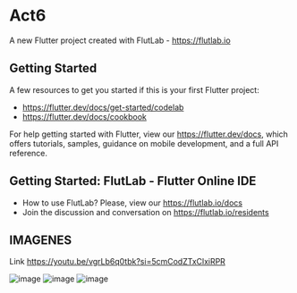 # Act6

A new Flutter project created with FlutLab - https://flutlab.io

## Getting Started

A few resources to get you started if this is your first Flutter project:

- https://flutter.dev/docs/get-started/codelab
- https://flutter.dev/docs/cookbook

For help getting started with Flutter, view our
https://flutter.dev/docs, which offers tutorials,
samples, guidance on mobile development, and a full API reference.

## Getting Started: FlutLab - Flutter Online IDE

- How to use FlutLab? Please, view our https://flutlab.io/docs
- Join the discussion and conversation on https://flutlab.io/residents
## IMAGENES
Link
https://youtu.be/vgrLb6q0tbk?si=5cmCodZTxClxiRPR

![image](https://github.com/MendezD128/Act6_Diseno/assets/143744206/7476d974-a819-4818-ba9e-a02d135cc807)
![image](https://github.com/MendezD128/Act6_Diseno/assets/143744206/5a42deb6-d06e-4665-a153-9adc3d5e22cc)
![image](https://github.com/MendezD128/Act6_Diseno/assets/143744206/21aa592c-6537-44d4-a9e2-e3ebb130372e)

